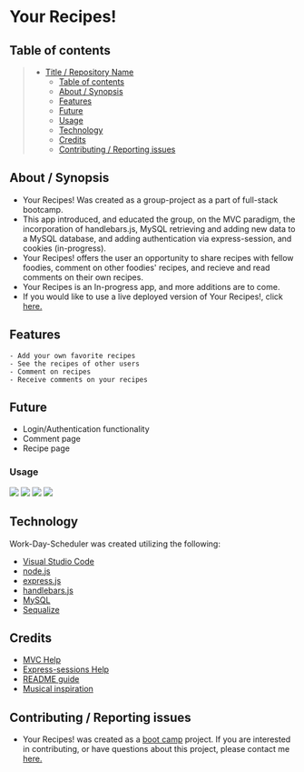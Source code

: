 # Your Recipes! 

## Table of contents

> - [Title / Repository Name](#title--repository-name)
>   - [Table of contents](#table-of-contents)
>   - [About / Synopsis](#about--synopsis)
>   - [Features](#features)
>   - [Future](#future)
>   - [Usage](#usage)
>   - [Technology](#technology)
>   - [Credits](#credits)
>   - [Contributing / Reporting issues](#contributing--reporting-issues)

## About / Synopsis

- Your Recipes! Was created as a group-project as a part of full-stack bootcamp. 
- This app introduced, and educated the group, on the MVC paradigm, the incorporation of handlebars.js, MySQL retrieving and adding new data to a MySQL database, and adding authentication via express-session, and cookies (in-progress).
- Your Recipes! offers the user an opportunity to share recipes with fellow foodies, comment on other foodies' recipes, and recieve and read comments on their own recipes.
- Your Recipes is an In-progress app, and more additions are to come. 
- If you would like to use a live deployed version of Your Recipes!, click [here.](https://big-sexy-repo.herokuapp.com/)

## Features

    - Add your own favorite recipes
    - See the recipes of other users
    - Comment on recipes
    - Receive comments on your recipes

## Future

- Login/Authentication functionality
- Comment page
- Recipe page

### Usage

![](?raw=true)
![](?raw=true)
![](?raw=true)
![](?raw=true)

## Technology

Work-Day-Scheduler was created utilizing the following:

- [Visual Studio Code](https://code.visualstudio.com/)
- [node.js](https://nodejs.org/en/)
- [express.js](https://expressjs.com/)
- [handlebars.js](https://handlebarsjs.com/)
- [MySQL](https://www.mysql.com/)
- [Sequalize](https://sequelize.org/)

## Credits

- [MVC Help](https://www.geeksforgeeks.org/mvc-framework-introduction/)
- [Express-sessions Help](https://www.codecademy.com/learn/user-authentication-authorization-express/modules/session-authentication-express/cheatsheet)
- [README guide](https://www.freecodecamp.org/news/how-to-write-a-good-readme-file/)
- [Musical inspiration](https://www.youtube.com/watch?v=CUfl1GUbuvo)

## Contributing / Reporting issues

- Your Recipes! was created as a [boot camp](https://bootcamp.berkeley.edu/coding/) project. If you are interested in contributing, or have questions about this project, please contact me [here.](mailto:stokescomp01@gmail.com)


